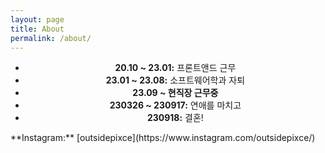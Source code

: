 ```yaml
---
layout: page
title: About
permalink: /about/
---
```


<div align="center">

- **20.10 ~ 23.01:** 프론트앤드 근무  
- **23.01 ~ 23.08:** 소프트웨어학과 자퇴  
- **23.09 ~ 현직장 근무중**  
- **230326 ~ 230917:** 연애를 마치고  
- **230918:** 결혼!  

</div>
**Instagram:** [outsidepixce](https://www.instagram.com/outsidepixce/)    
